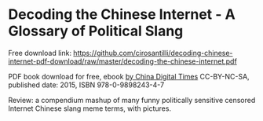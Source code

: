 # Decoding the Chinese Internet - A Glossary of Political Slang

Free download link: <https://github.com/cirosantilli/decoding-chinese-internet-pdf-download/raw/master/decoding-the-chinese-internet.pdf>

PDF book download for free, ebook [by China Digital Times](https://chinadigitaltimes.net/2015/07/decoding-the-chinese-internet-ebook-2015-edition/) CC-BY-NC-SA, published date: 2015, ISBN 978-0-9898243-4-7

Review: a compendium mashup of many funny politically sensitive censored Internet Chinese slang meme terms, with pictures.
